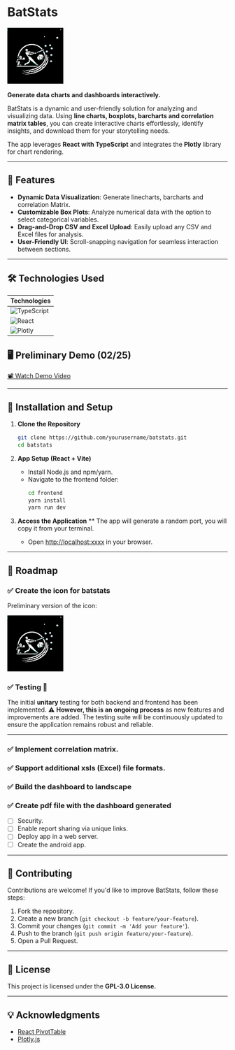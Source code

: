 # **BatStats**  

![batstats](https://github.com/Car85/batstats/blob/2de8763c3dc1d413f101dd5ea7c467fd7c9fd58d/icon/icon_batstats.png)

**Generate data charts and dashboards interactively.**  

BatStats is a dynamic and user-friendly solution for analyzing and visualizing data. Using **line charts, boxplots, barcharts and correlation matrix tables**, you can create interactive charts effortlessly, identify insights, and download them for your storytelling needs.  

The app leverages **React with TypeScript** and integrates the **Plotly** library for chart rendering.

---

## **🚀 Features**  

- **Dynamic Data Visualization**: Generate linecharts, barcharts and correlation Matrix.  
- **Customizable Box Plots**: Analyze numerical data with the option to select categorical variables.  
- **Drag-and-Drop CSV and Excel Upload**: Easily upload any CSV and Excel files for analysis.  
- **User-Friendly UI**: Scroll-snapping navigation for seamless interaction between sections.  

---

## **🛠️ Technologies Used**  

| Technologies | 
| -------- | 
|![TypeScript](https://img.shields.io/badge/TypeScript-3178C6?style=for-the-badge&logo=typescript&logoColor=white) |
|![React](https://img.shields.io/badge/React-20232A?style=for-the-badge&logo=react&logoColor=61DAFB) |   
|![Plotly](https://img.shields.io/badge/Plotly-3F4F75?style=for-the-badge&logo=plotly&logoColor=white) |


## **🖥️ Preliminary Demo (02/25)**  

[📽️ Watch Demo Video](https://github.com/user-attachments/assets/74a46639-8b23-4145-9693-375241f850b8)

---

## **🔧 Installation and Setup**  

1. **Clone the Repository**  
   ```bash
   git clone https://github.com/yourusername/batstats.git
   cd batstats
   ```

2. **App Setup (React + Vite)**  
   - Install Node.js and npm/yarn.  
   - Navigate to the frontend folder:  
     ```bash
     cd frontend
     yarn install
     yarn run dev
     ```

4. **Access the Application**
   ** The app will generate a random port, you will copy it from your terminal.
   - Open [http://localhost:xxxx](http://localhost:3000) in your browser.  

---

## **🚧 Roadmap**  

      
### ✅ **Create the icon for batstats**
      
   Preliminary version of the icon:

   ![batstats](https://github.com/Car85/batstats/blob/2de8763c3dc1d413f101dd5ea7c467fd7c9fd58d/icon/icon_batstats.png)
      
### ✅ **Testing** 🚧
The initial **unitary** testing for both backend and frontend has been implemented. ⚠️ **However, this is an ongoing process** as new features and improvements are added. The testing suite will be continuously updated to ensure the application remains robust and reliable.

---

### ✅ **Implement correlation matrix.**  
### ✅ **Support additional xsls (Excel) file formats.**
### ✅ **Build the dashboard to landscape**
### ✅ **Create pdf file with the dashboard generated**

- [ ] Security.
- [ ] Enable report sharing via unique links.
- [ ] Deploy app in a web server.
- [ ] Create the android app.

---

## **🤝 Contributing**  

Contributions are welcome! If you'd like to improve BatStats, follow these steps:  
1. Fork the repository.  
2. Create a new branch (`git checkout -b feature/your-feature`).  
3. Commit your changes (`git commit -m 'Add your feature'`).  
4. Push to the branch (`git push origin feature/your-feature`).  
5. Open a Pull Request.  

---

## **📜 License**  

This project is licensed under the **GPL-3.0 License.**

---

## **💡 Acknowledgments**  

- [React PivotTable](https://github.com/plotly/react-pivottable)  
- [Plotly.js](https://plotly.com/javascript/)  


